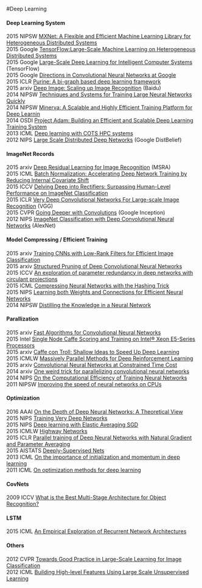 #Deep Learning

#### Deep Learning System
2015 NIPSW [MXNet: A Flexible and Efficient Machine Learning Library for Heterogeneous Distributed Systems](http://www.cs.cmu.edu/~muli/file/mxnet-learning-sys.pdf)   
2015 Google [TensorFlow:Large-Scale Machine Learning on Heterogeneous Distributed Systems](http://download.tensorflow.org/paper/whitepaper2015.pdf)  
2015 Google [Large-Scale Deep Learning for
Intelligent Computer Systems](http://static.googleusercontent.com/media/research.google.com/en//people/jeff/BayLearn2015.pdf) (TensorFlow)  
2015 Google [Directions in Convolutional Neural Networks at Google](http://vision.stanford.edu/teaching/cs231n/slides/jon_talk.pdf)  
2015 ICLR [Purine: A bi-graph based deep learning framework](http://arxiv.org/pdf/1412.6249v5.pdf)  
2015 arxiv [Deep Image: Scaling up Image Recognition](http://arxiv.org/abs/1501.02876) (Baidu)     
2014 NIPSW [Techniques and Systems for Training Large Neural Networks Quickly](http://stanford.edu/~rezab/nips2014workshop/slides/jeff.pdf)  
2014 NIPSW [Minerva: A Scalable and Highly Efficient Training Platform for Deep Learnin](http://stanford.edu/~rezab/nips2014workshop/submits/minerva.pdf)  
2014 OSDI [Project Adam: Building an Efficient and Scalable Deep Learning Training System](https://www.usenix.org/system/files/conference/osdi14/osdi14-paper-chilimbi.pdf)  
2013 ICML [Deep learning with COTS HPC systems](http://jmlr.org/proceedings/papers/v28/coates13.pdf)  
2012 NIPS [Large Scale Distributed Deep Networks](http://static.googleusercontent.com/media/research.google.com/en/us/archive/large_deep_networks_nips2012.pdf) (Google DistBelief)  

#### ImageNet Records  
2015 arxiv [Deep Residual Learning for Image Recognition](http://arxiv.org/abs/1512.03385) (MSRA)   
2015 ICML [Batch Normalization: Accelerating Deep Network Training by Reducing Internal Covariate Shift](http://jmlr.org/proceedings/papers/v37/ioffe15.pdf)  
2015 ICCV [Delving Deep into Rectifiers: Surpassing Human-Level Performance on ImageNet Classification](http://arxiv.org/pdf/1502.01852v1.pdf)  
2015 ICLR [Very Deep Convolutional Networks For Large-scale Image Recognition](http://arxiv.org/abs/1409.1556) (VGG)  
2015 CVPR [Going Deeper with Convolutions](http://www.cv-foundation.org/openaccess/content_cvpr_2015/papers/Szegedy_Going_Deeper_With_2015_CVPR_paper.pdf) (Google Inception)   
2012 NIPS [ImageNet Classification with Deep Convolutional Neural Networks](http://papers.nips.cc/paper/4824-imagenet-classification-with-deep-convolutional-neural-networks.pdf) (AlexNet)  

#### Model Compressing / Efficient Training
2015 arxiv [Training CNNs with Low-Rank Filters for Efficient Image Classification](http://arxiv.org/abs/1511.06744)  
2015 arxiv [Structured Pruning of Deep Convolutional Neural Networks](http://arxiv.org/abs/1512.08571)  
2015 ICCV [An exploration of parameter redundancy in deep networks with circulant projections](http://felixyu.org/pdf/ICCV15_circulant.pdf)  
2015 ICML [Compressing Neural Networks with the Hashing Trick](http://jmlr.org/proceedings/papers/v37/chenc15.pdf)  
2015 NIPS [Learning both Weights and Connections for Efficient Neural Networks](http://arxiv.org/abs/1506.02626)  
2014 NIPSW [Distilling the Knowledge in a Neural Network](https://fb56552f-a-62cb3a1a-s-sites.googlegroups.com/site/deeplearningworkshopnips2014/65.pdf?attachauth=ANoY7cr8J-eqASFdYZeOQK8d9aGCtxzQpaVNCcjKgt1THV7e9FKNuTlrH4QCPmgMg2jynAz3ehjOU_2q9SMsnBYZq3_Jlxf1NnWcBejaVZi4vNHZ41H2DK8R-MJsk3MqfMDXOfEPxhAAOwUBH7oE-EtEKDoYa-16eqZ5djaoT4VXdir383rikNv6YF68dhm84kw04VCzH5XpA_8ucgW3iBr77bkjaYvNvC6YsUuC3PyVEPIusOZaM94%3D&attredirects=0)  

#### Parallization
2015 arxiv [Fast Algorithms for Convolutional Neural Networks](http://arxiv.org/abs/1509.09308)  
2015 Intel [Single Node Caffe Scoring and Training on Intel® Xeon E5-Series Processors](https://software.intel.com/en-us/articles/single-node-caffe-scoring-and-training-on-intel-xeon-e5-series-processors)  
2015 arxiv [Caffe con Troll: Shallow Ideas to Speed Up Deep Learning](http://arxiv.org/abs/1504.04343)  
2015 ICMLW [Massively Parallel Methods for Deep Reinforcement Learning](https://8109f4a4-a-62cb3a1a-s-sites.googlegroups.com/site/deeplearning2015/1.pdf?attachauth=ANoY7cocCvmoqZlkfUFQkSwV8fULURfVSzDdFv0dyk8uU1ztfeCHFIK4Kb6JoEQ3iZLUiYBynddwePUhd-3ssJZkANn-PXFU7m1U_wE5Eb4eHbZj3YR41bLF1AEr5T5EDth97i9DdkipHses1XTMDu_wpw8zs0-RGb7WVQRF8ZOhvG1AW47CRkAI8X0iv-oLtWy9fGSSa-JR9JpSwFUtjt_0_UXu4BUUwg==&attredirects=0)  
2015 arxiv [Convolutional Neural Networks at Constrained Time Cost](http://arxiv.org/pdf/1412.1710v1.pdf)  
2014 arxiv [One weird trick for parallelizing convolutional neural networks](http://arxiv.org/pdf/1404.5997v2.pdf)  
2014 NIPS [On the Computational Efficiency of Training Neural Networks](http://papers.nips.cc/paper/5267-on-the-computational-efficiency-of-training-neural-networks.pdf)  
2011 NIPSW [Improving the speed of neural networks on CPUs](http://static.googleusercontent.com/media/research.google.com/en//pubs/archive/37631.pdf)  

#### Optimization 
2016 AAAI [On the Depth of Deep Neural Networks: A Theoretical View]()  
2015 NIPS [Training Very Deep Networks](http://papers.nips.cc/paper/5850-training-very-deep-networks.pdf)  
2015 NIPS [Deep learning with Elastic Averaging SGD](https://www.cs.nyu.edu/~zsx/nips2015.pdf)  
2015 ICMLW [Highway Networks](http://arxiv.org/pdf/1505.00387v2.pdf)  
2015 ICLR [Parallel training of Deep Neural Networks with Natural Gradient and Parameter Averaging](http://arxiv.org/pdf/1409.1556v6.pdf)  
2015 AISTATS [Deeply-Supervised Nets](http://jmlr.org/proceedings/papers/v38/lee15a.pdf)  
2013 ICML [On the importance of initialization and momentum in deep learning](http://www.cs.utoronto.ca/~ilya/pubs/2013/1051_2.pdf)  
2011 ICML [On optimization methods for deep learning](http://ai.stanford.edu/~quocle/LeNgiCoaLahProNg11.pdf)  


#### CovNets
2009 ICCV [What is the Best Multi-Stage Architecture for Object Recognition?](http://yann.lecun.com/exdb/publis/pdf/jarrett-iccv-09.pdf)  

#### LSTM
2015 ICML [An Empirical Exploration of Recurrent Network Architectures](http://jmlr.org/proceedings/papers/v37/jozefowicz15.pdf)  

#### Others  
2012 CVPR [Towards Good Practice in Large-Scale Learning for Image Classification](http://hal.inria.fr/docs/00/69/00/14/PDF/cvpr2012.pdf)  
2012 ICML [Building High-level Features Using Large Scale Unsupervised Learning](http://static.googleusercontent.com/media/research.google.com/en/us/archive/unsupervised_icml2012.pdf)  
